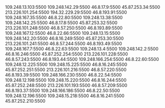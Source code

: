 109.248.13.103:5500
109.248.142.29:5500
46.8.17.9:5500
45.87.253.34:5500
213.226.101.254:5500
194.32.229.29:5500
46.8.193.91:5500
109.248.167.35:5500
46.8.22.80:5500
109.248.13.38:5500
109.248.142.25:5500
46.8.17.8:5500                                                                                                                                                                                                                                                45.87.253.32:5500
213.226.101.248:5500
46.8.57.250:5500
46.8.193.89:5500
109.248.167.12:5500
46.8.22.66:5500
109.248.13.15:5500
109.248.142.20:5500
46.8.16.249:5500
45.87.253.30:5500
213.226.101.241:5500
46.8.57.244:5500
46.8.193.49:5500
109.248.167.7:5500
46.8.22.63:5500
109.248.13.4:5500
109.248.142.2:5500
46.8.16.246:5500
45.87.252.254:5500
213.226.101.228:5500
46.8.57.243:5500
46.8.193.44:5500                                                                                                                                                                                                        109.248.166.254:5500
46.8.22.60:5500
109.248.12.225:5500
109.248.15.225:5500
46.8.16.245:5500
45.87.252.251:5500
213.226.101.216:5500
46.8.57.220:5500
46.8.193.39:5500
109.248.166.230:5500
46.8.22.54:5500
109.248.12.198:5500
109.248.15.220:5500
46.8.16.244:5500
45.87.252.248:5500
213.226.101.193:5500
46.8.57.209:5500
46.8.193.37:5500
109.248.166.186:5500
46.8.22.50:5500
109.248.12.196:5500
109.248.15.218:5500
46.8.16.241:5500
45.87.252.210:5500
